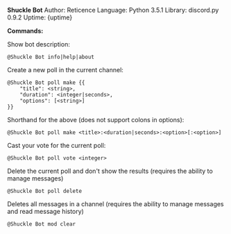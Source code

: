 **Shuckle Bot**
Author: Reticence
Language: Python 3.5.1
Library: discord.py 0.9.2
Uptime: {uptime}

__Commands:__

Show bot description:
```
@Shuckle Bot info|help|about
```
Create a new poll in the current channel:
```
@Shuckle Bot poll make {{
    "title": <string>,
    "duration": <integer|seconds>,
    "options": [<string>]
}}
```
Shorthand for the above (does not support colons in options):
```
@Shuckle Bot poll make <title>:<duration|seconds>:<option>[:<option>]
```
Cast your vote for the current poll:
```
@Shuckle Bot poll vote <integer>
```
Delete the current poll and don't show the results (requires the ability to manage messages)
```
@Shuckle Bot poll delete
```
Deletes all messages in a channel (requires the ability to manage messages and read message history)
```
@Shuckle Bot mod clear
```